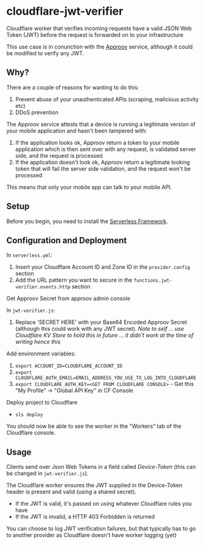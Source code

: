 # cloudflare-jwt-verifier
Cloudflare worker that verifies incoming requests have a valid JSON Web Token (JWT) before the request is forwarded on to your infrastructure

This use case is in conunction with the [Approov](https://approov.io) service, although it could be modified to verify any JWT.

## Why?

There are a couple of reasons for wanting to do this:
 1. Prevent abuse of your unauthenticated APIs (scraping, malicious activity etc)
 2. DDoS prevention

The Approov service attests that a device is running a legitimate version of your mobile application and hasn't been tampered with:
 1. If the application looks ok, Approov return a token to your mobile application which is then sent over with any request, is validated server side, and the request is processed
 2. If the application doesn't look ok, Approov return a legitimate looking token that will fail the server side validation, and the request won't be processed

This means that only your mobile app can talk to your mobile API.

## Setup

Before you begin, you need to install the [Serverless Framework](https://serverless.com/framework/docs/providers/aws/guide/installation/).

## Configuration and Deployment


In `serverless.yml`:
 1. Insert your Cloudflare Account ID and Zone ID in the `provider.config` section
 1. Add the URL pattern you want to secure in the `functions.jwt-verifier.events.http` section

Get Approov Secret from approov admin console

In `jwt-verifier.js`:
 1. Replace 'SECRET HERE' with your Base64 Encoded Approov Secret (although this could work with any JWT secret). _Note to self ... use Cloudflare KV Store to hold this in future ... it didn't work at the time of writing hence this_

Add environment variables:
 1. `export ACCOUNT_ID=CLOUDFLARE_ACCOUNT_ID`
 2. `export CLOUDFLARE_AUTH_EMAIL=EMAIL_ADDRESS_YOU_USE_TO_LOG_INTO_CLOUDFLARE`
 3. `export CLOUDFLARE_AUTH_KEY=<GET FROM CLOUDFLARE CONSOLE>` - Get this "My Profile" -> "Global API Key" in CF Console

Deploy project to Cloudflare
 * `sls deploy`

You should now be able to see the worker in the "Workers" tab of the Cloudflare console.

## Usage

Clients send over Json Web Tokens in a field called *Device-Token* (this can be changed in `jwt-verifier.js`).

The Cloudflare worker ensures the JWT supplied in the Device-Token header is present and valid (using a shared secret).
 * If the JWT is valid, it's passed on using whatever Cloudflare rules you have
 * If the JWT is invalid, a HTTP 403 Forbidden is returned

You can choose to log JWT verification failures, but that typically has to go to another provider as Cloudflare doesn't have worker logging (yet)
